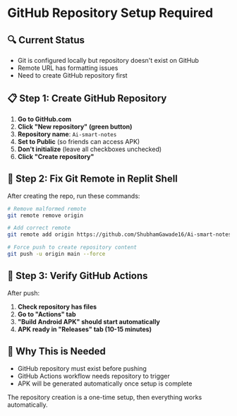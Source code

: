 # GitHub Repository Setup Required

## 🔍 **Current Status**
- Git is configured locally but repository doesn't exist on GitHub
- Remote URL has formatting issues
- Need to create GitHub repository first

## 📋 **Step 1: Create GitHub Repository**

1. **Go to GitHub.com**
2. **Click "New repository" (green button)**
3. **Repository name**: `Ai-smart-notes`
4. **Set to Public** (so friends can access APK)
5. **Don't initialize** (leave all checkboxes unchecked)
6. **Click "Create repository"**

## 🔧 **Step 2: Fix Git Remote in Replit Shell**

After creating the repo, run these commands:

```bash
# Remove malformed remote
git remote remove origin

# Add correct remote
git remote add origin https://github.com/ShubhamGawade16/Ai-smart-notes.git

# Force push to create repository content
git push -u origin main --force
```

## 🚀 **Step 3: Verify GitHub Actions**

After push:
1. **Check repository has files**
2. **Go to "Actions" tab**
3. **"Build Android APK" should start automatically**
4. **APK ready in "Releases" tab (10-15 minutes)**

## 📱 **Why This is Needed**
- GitHub repository must exist before pushing
- GitHub Actions workflow needs repository to trigger
- APK will be generated automatically once setup is complete

The repository creation is a one-time setup, then everything works automatically.